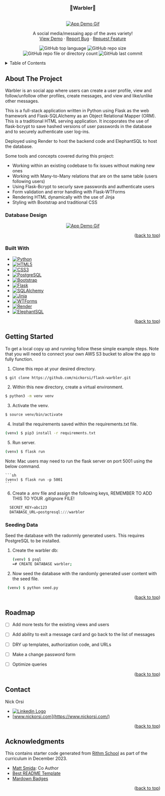 <!-- Improved compatibility of back to top link: See: https://github.com/othneildrew/Best-README-Template/pull/73 -->
<a name="readme-top"></a>
<!--
*** Thanks for checking out the Best-README-Template. If you have a suggestion
*** that would make this better, please fork the repo and create a pull request
*** or simply open an issue with the tag "enhancement".
*** Don't forget to give the project a star!
*** Thanks again! Now go create something AMAZING! :D
-->



<!-- PROJECT SHIELDS -->
<!--
*** I'm using markdown "reference style" links for readability.
*** Reference links are enclosed in brackets [ ] instead of parentheses ( ).
*** See the bottom of this document for the declaration of the reference variables
*** for contributors-url, forks-url, etc. This is an optional, concise syntax you may use.
*** https://www.markdownguide.org/basic-syntax/#reference-style-links
-->

<!-- PROJECT LOGO -->
<h3 align="center">🐤Warbler🐥</h3>
<br />
<div align="center">
  <a href="https://github.com/nickorsi/satly">
    <img src="static/satly_demo.gif" alt="App Demo Gif">
  </a>
  <p align="center">
    A social media/messaing app of the aves variety!
    <br />
    <a href="https://nick-orsi-warbler.onrender.com/">View Demo</a>
    ·
    <a href="https://github.com/nickorsi/flask-warbler/issues">Report Bug</a>
    ·
    <a href="https://github.com/nickorsi/flask-warbler/issues">Request Feature</a>
  </p>
</div>

<div align="center">

  ![GitHub top language](https://img.shields.io/github/languages/top/nickorsi/flask-warbler)
  ![GitHub repo size](https://img.shields.io/github/repo-size/nickorsi/flask-warbler)
  ![GitHub repo file or directory count](https://img.shields.io/github/directory-file-count/nickorsi/flask-warbler)
  ![GitHub last commit](https://img.shields.io/github/last-commit/nickorsi/flask-warbler)

</div>


<!-- TABLE OF CONTENTS -->
<details>
  <summary>Table of Contents</summary>
  <ol>
    <li>
      <a href="#about-the-project">About The Project</a>
      <ul>
        <li><a href="#built-with">Built With</a></li>
      </ul>
    </li>
    <li>
      <a href="#getting-started">Getting Started</a>
      <ul>
        <li><a href="#prerequisites">Prerequisites</a></li>
        <li><a href="#installation">Installation</a></li>
      </ul>
    </li>
    <li><a href="#usage">Usage</a></li>
    <li><a href="#roadmap">Roadmap</a></li>
    <li><a href="#contributing">Contributing</a></li>
    <li><a href="#license">License</a></li>
    <li><a href="#contact">Contact</a></li>
    <li><a href="#acknowledgments">Acknowledgments</a></li>
  </ol>
</details>



<!-- ABOUT THE PROJECT -->
## About The Project

Warbler is an social app where users can create a user profile, view and follow/unfollow other profiles, create messages, and view and like/unlike other messages.

This is a full-stack application written in Python using Flask as the web framework and Flask-SQLAlchemy as an Object Relational Mapper (ORM). This is a traditional HTML serving application. It incoporates the use of flask-bcrypt to save hashed versions of user passwords in the database and to securely authenticate user log-ins.

Deployed using Render to host the backend code and ElephantSQL to host the database.

Some tools and concepts covered during this project:

* Working within an existing codebase to fix issues without making new ones
* Working with Many-to-Many relations that are on the same table (users following users)
* Using Flask-Bcrypt to securly save passwords and authenticate users
* Form validation and error handling with Flask-WTForms
* Rendering HTML dynamically with the use of Jinja
* Styling with Bootstrap and traditional CSS


### Database Design

<div align="center">
  <a href="static/images/database-design.png">
    <img src="static/satly_demo.gif" alt="App Demo Gif">
  </a>
</div>


<p align="right">(<a href="#readme-top">back to top</a>)</p>



### Built With

* [![Python][Python.com]][Python-url]
* [![HTML5][HTML5.com]][HTML5-url]
* [![CSS3][CSS3.com]][CSS3-url]
* [![PostgreSQL][PostgreSQL.com]][PostgreSQL-url]
* [![Bootstrap][Bootstrap.com]][Bootstrap-url]
* [![Flask][Flask.com]][Flask-url]
* [![SQLAlchemy][SQLAlchemy.com]][SQLAlchemy-url]
* [![Jinja][Jinja.com]][Jinja-url]
* [![WTForms][WTForms.com]][WTForms-url]
* [![Render][Render.com]][Render-url]
* [![ElephantSQL][ElephantSQL.com]][ElephantSQL-url]

<p align="right">(<a href="#readme-top">back to top</a>)</p>



<!-- GETTING STARTED -->
## Getting Started

To get a local copy up and running follow these simple example steps. Note that you will need to connect your own AWS S3 bucket to allow the app to fully function.

1. Clone this repo at your desired directory.

  ```sh
  $ git clone https://github.com/nickorsi/flask-warbler.git
  ```
2. Within this new directory, create a virtual environment.

  ```sh
  $ python3 -m venv venv
  ```
3. Activate the venv.

  ```sh
  $ source venv/bin/activate
  ```
4. Install the requirements saved within the requirements.txt file.

  ```sh
  (venv) $ pip3 install -r requirements.txt
  ```
5. Run server.

  ```sh
  (venv) $ flask run
  ```
  Note: Mac users may need to run the flask server on port 5001 using the below command.

    ```sh
    (venv) $ flask run -p 5001
    ```

6. Create a .env file and assign the following keys, REMEMBER TO ADD THIS TO YOUR .gitignore FILE!
  ```python
    SECRET_KEY=abc123
    DATABASE_URL=postgresql:///warbler
  ```

### Seeding Data

Seed the database with the radonmly generated users. This requires PostgreSQL to be installed.

1. Create the warbler db:
   ```sh
   (venv) $ psql
   =# CREATE DATABASE warbler;
   ```

2. Now seed the database with the randomly generated user content with the seed file.
  ```sh
   (venv) $ python seed.py
   ```

<p align="right">(<a href="#readme-top">back to top</a>)</p>


<!-- ROADMAP -->
## Roadmap

- [ ] Add more tests for the existing views and users
- [ ] Add ability to exit a message card and go back to the list of messages
- [ ] DRY up templates, authorization code, and URLs
- [ ] Make a change password form
- [ ] Optimize queries


<p align="right">(<a href="#readme-top">back to top</a>)</p>


<!-- CONTACT -->
## Contact

Nick Orsi
* [<img src="https://img.shields.io/badge/linkedin-%230077B5.svg?style=for-the-badge&logo=linkedin&logoColor=white" alt="Linkedin Logo">](https://www.linkedin.com/in/nicholas-orsi-18ab8382/)
* [www.nickorsi.com](https://www.nickorsi.com/)

<p align="right">(<a href="#readme-top">back to top</a>)</p>



<!-- ACKNOWLEDGMENTS -->
## Acknowledgments
This contains starter code generated from [Rithm School](https://www.rithmschool.com/) as part of the curriculum in December 2023.

* [Matt Smida](https://github.com/mattsmida): Co Author
* [Best README Template](https://github.com/othneildrew/Best-README-Template)
* [Mardown Badges](https://github.com/Ileriayo/markdown-badges)

<p align="right">(<a href="#readme-top">back to top</a>)</p>



<!-- MARKDOWN LINKS & IMAGES -->
<!-- https://www.markdownguide.org/basic-syntax/#reference-style-links -->
[Python.com]: https://img.shields.io/badge/python-3670A0?style=for-the-badge&logo=python&logoColor=ffdd54
[Python-url]: https://www.python.org/
[JavaScript.com]: https://img.shields.io/badge/javascript-%23323330.svg?style=for-the-badge&logo=javascript&logoColor=%23F7DF1E
[JavaScript-url]: https://developer.mozilla.org/en-US/docs/Web/JavaScript
[HTML5.com]: https://img.shields.io/badge/html5-%23E34F26.svg?style=for-the-badge&logo=html5&logoColor=white
[HTML5-url]: https://developer.mozilla.org/en-US/docs/Web/HTML
[CSS3.com]: https://img.shields.io/badge/css3-%231572B6.svg?style=for-the-badge&logo=css3&logoColor=white
[CSS3-url]: https://developer.mozilla.org/en-US/docs/Web/CSS
[PostgreSQL.com]: https://img.shields.io/badge/postgres-%23316192.svg?style=for-the-badge&logo=postgresql&logoColor=white
[PostgreSQL-url]: https://www.postgresql.org/
[Bootstrap.com]: https://img.shields.io/badge/Bootstrap-563D7C?style=for-the-badge&logo=bootstrap&logoColor=white
[Bootstrap-url]: https://getbootstrap.com
[Flask.com]: https://img.shields.io/badge/flask-%23000.svg?style=for-the-badge&logo=flask&logoColor=white
[Flask-url]: https://flask.palletsprojects.com/en/3.0.x/
[SQLAlchemy.com]: https://img.shields.io/badge/SQLAlchemy-%23D63113?style=for-the-badge
[SQLAlchemy-url]: https://flask-sqlalchemy.palletsprojects.com/en/3.1.x/
[Jinja.com]: https://img.shields.io/badge/jinja-white.svg?style=for-the-badge&logo=jinja&logoColor=black
[Jinja-url]: https://jinja.palletsprojects.com/en/3.1.x/
[WTForms.com]: https://img.shields.io/badge/WTForms-blue
[WTForms-url]: https://flask-wtf.readthedocs.io/en/1.2.x/
[AWS.com]: https://img.shields.io/badge/AWS-%23FF9900.svg?style=for-the-badge&logo=amazon-aws&logoColor=white
[AWS-url]: https://aws.amazon.com/free/?gclid=CjwKCAjwte-vBhBFEiwAQSv_xQ9cNbAh7bqze8OHPqAjkwd9WAcrT9ebcC_gjiMhb5iNz2KDvq9QARoCrkkQAvD_BwE&trk=fce796e8-4ceb-48e0-9767-89f7873fac3d&sc_channel=ps&ef_id=CjwKCAjwte-vBhBFEiwAQSv_xQ9cNbAh7bqze8OHPqAjkwd9WAcrT9ebcC_gjiMhb5iNz2KDvq9QARoCrkkQAvD_BwE:G:s&s_kwcid=AL!4422!3!592542020599!e!!g!!aws!1644045032!68366401852&all-free-tier.sort-by=item.additionalFields.SortRank&all-free-tier.sort-order=asc&awsf.Free%20Tier%20Types=*all&awsf.Free%20Tier%20Categories=*all
[Render.com]: https://img.shields.io/badge/Render-%46E3B7.svg?style=for-the-badge&logo=render&logoColor=white
[Render-url]: https://render.com/
[ElephantSQL.com]: https://img.shields.io/badge/ElephantSQL-%233F9BBF?style=for-the-badge
[ElephantSQL-url]: https://www.elephantsql.com/
